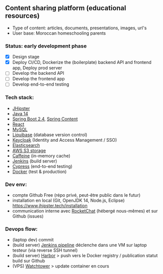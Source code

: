 ## Content sharing platform (educational resources)

 * Type of content: articles, documents, presentations, images, url's
 * User base: Moroccan homeschooling parents

### Status: early development phase

- [x] Design stage
- [x] Deploy CI/CD, Dockerize the (boilerplate) backend API and frontend app, Deploy prod server
- [ ] Develop the backend API
- [ ] Develop the frontend app
- [ ] Develop end-to-end testing

### Tech stack:
 * [JHipster](https://www.jhipster.tech)
 * [Java 14](https://openjdk.java.net)
 * [Spring Boot 2.4](https://spring.io/projects/spring-boot), [Spring Content](https://paulcwarren.github.io/spring-content)
 * [React](https://reactjs.org)
 * [MySQL](https://www.mysql.com)
 * [Liquibase](https://www.liquibase.org) (database version control)
 * [Keycloak](https://www.keycloak.org) (Identity and Access Management / SSO)
 * [Elasticsearch](https://github.com/elastic/elasticsearch)
 * [AWS S3 storage](https://aws.amazon.com/s3)
 * [Caffeine](https://github.com/ben-manes/caffeine) (in-memory cache)
 * [Jenkins](https://jenkins.io) (build server)
 * [Cypress](https://www.cypress.io) (end-to-end testing)
 * [Docker](https://www.docker.com) (test & production)

### Dev env:
 * compte Github Free (répo privé, peut-être public dans le futur)
 * installation en local (Git, OpenJDK 14, Node.js, Eclipse) https://www.jhipster.tech/installation
 * communication interne avec [RocketChat](https://rocket.chat) (hébergé nous-mêmes) et sur Github (issues)

### Devops flow:
 * (laptop dev) commit
 * (build server) [Jenkins pipeline](https://www.jhipster.tech/setting-up-ci-jenkins2) déclenche dans une VM sur laptop testeur (via reverse SSH tunnel)
 * (build server) [Harbor](https://goharbor.io) > push vers le Docker registry / publication statut build sur Github
 * (VPS) [Watchtower](https://github.com/containrrr/watchtower) > update container en cours
